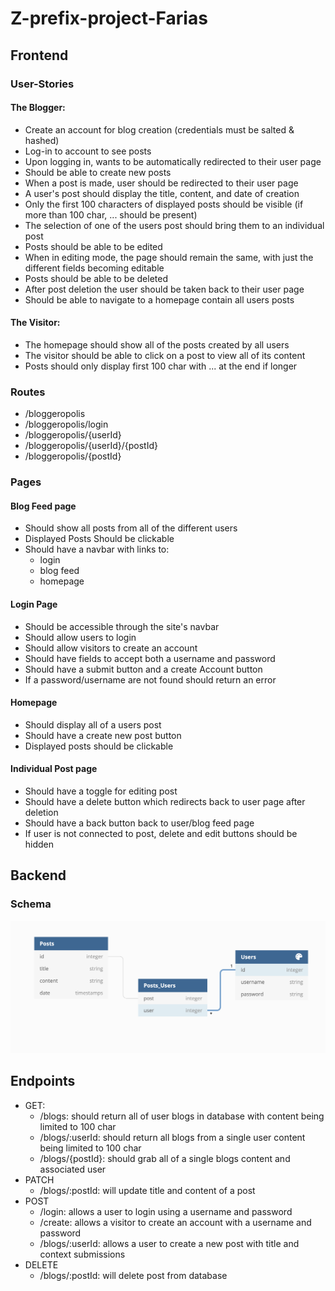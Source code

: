 # Z-prefix-project-Farias

## Frontend

### User-Stories

#### The Blogger:
* Create an account for blog creation (credentials must be salted & hashed)
* Log-in to account to see posts
* Upon logging in, wants to be automatically redirected to their user page
* Should be able to create new posts
* When a post is made, user should be redirected to their user page
* A user's post should display the title, content, and date of creation
* Only the first 100 characters of displayed posts should be visible (if more than 100 char, ... should be present)
* The selection of one of the users post should bring them to an individual post
* Posts should be able to be edited
* When in editing mode, the page should remain the same, with just the different fields becoming editable
* Posts should be able to be deleted
* After post deletion the user should be taken back to their user page
* Should be able to navigate to a homepage contain all users posts

#### The Visitor:
* The homepage should show all of the posts created by all users
* The visitor should be able to click on a post to view all of its content
* Posts should only display first 100 char with ... at the end if longer

### Routes 
- /bloggeropolis
- /bloggeropolis/login
- /bloggeropolis/{userId}
- /bloggeropolis/{userId}/{postId}
- /bloggeropolis/{postId}

### Pages

#### Blog Feed page
- Should show all posts from all of the different users
- Displayed Posts Should be clickable
- Should have a navbar with links to:
    - login
    - blog feed
    - homepage

#### Login Page
- Should be accessible through the site's navbar
- Should allow users to login
- Should allow visitors to create an account
- Should have fields to accept both a username and password
- Should have a submit button and a create Account button
- If a password/username are not found should return an error

#### Homepage
- Should display all of a users post
- Should have a create new post button
- Displayed posts should be clickable

#### Individual Post page
- Should have a toggle for editing post
- Should have a delete button which redirects back to user page after deletion
- Should have a back button back to user/blog feed page
- If user is not connected to post, delete and edit buttons should be hidden

## Backend

### Schema
![Schema Image](./schema.png)

## Endpoints
- GET:
    - /blogs: should return all of user blogs in database with content being limited to 100 char
    - /blogs/:userId: should return all blogs from a single user content being limited to 100 char
    - /blogs/{postId}: should grab all of a single blogs content and associated user
- PATCH
    - /blogs/:postId: will update title and content of a post
- POST
    - /login: allows a user to login using a username and password
    - /create: allows a visitor to create an account with a username and password
    - /blogs/:userId: allows a user to create a new post with title and context submissions
- DELETE
    - /blogs/:postId: will delete post from database
